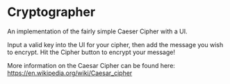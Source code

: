 # Cryptographer
An implementation of the fairly simple Caeser Cipher with a UI.

Input a valid key into the UI for your cipher, then add the message you wish to encrypt. Hit the Cipher button to encrypt your message!

More information on the Caesar Cipher can be found here: https://en.wikipedia.org/wiki/Caesar_cipher

